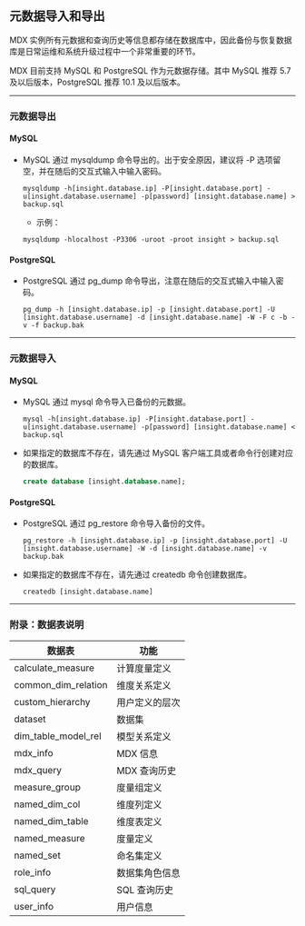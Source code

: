 ## 元数据导入和导出

MDX 实例所有元数据和查询历史等信息都存储在数据库中，因此备份与恢复数据库是日常运维和系统升级过程中一个非常重要的环节。

MDX 目前支持 MySQL 和 PostgreSQL 作为元数据存储。其中 MySQL 推荐 5.7 及以后版本，PostgreSQL 推荐 10.1 及以后版本。

---

### 元数据导出

#### MySQL

+ MySQL 通过 mysqldump 命令导出的。出于安全原因，建议将 -P 选项留空，并在随后的交互式输入中输入密码。

  ```shell
  mysqldump -h[insight.database.ip] -P[insight.database.port] -u[insight.database.username] -p[password] [insight.database.name] > backup.sql
  ```

  - 示例：
  
  ```shell
  mysqldump -hlocalhost -P3306 -uroot -proot insight > backup.sql
  ```

#### PostgreSQL

+ PostgreSQL 通过 pg_dump 命令导出，注意在随后的交互式输入中输入密码。

  ```shell
  pg_dump -h [insight.database.ip] -p [insight.database.port] -U [insight.database.username] -d [insight.database.name] -W -F c -b -v -f backup.bak
  ```

---

### 元数据导入

#### MySQL

+ MySQL 通过 mysql 命令导入已备份的元数据。

  ```shell
  mysql -h[insight.database.ip] -P[insight.database.port] -u[insight.database.username] -p[password] [insight.database.name] < backup.sql
  ```

+ 如果指定的数据库不存在，请先通过 MySQL 客户端工具或者命令行创建对应的数据库。

  ```sql
  create database [insight.database.name];
  ```

#### PostgreSQL

+ PostgreSQL 通过 pg_restore 命令导入备份的文件。

  ```shell
  pg_restore -h [insight.database.ip] -p [insight.database.port] -U [insight.database.username] -W -d [insight.database.name] -v backup.bak
  ```

+ 如果指定的数据库不存在，请先通过 createdb 命令创建数据库。

  ```shell
  createdb [insight.database.name]
  ```

---

### 附录：数据表说明

| 数据表                   | 功能                     |
|--------------------------|--------------------------|
| calculate_measure        | 计算度量定义             |
| common_dim_relation      | 维度关系定义             |
| custom_hierarchy         | 用户定义的层次           |
| dataset                  | 数据集                   |
| dim_table_model_rel      | 模型关系定义             |
| mdx_info                 | MDX 信息                 |
| mdx_query                | MDX 查询历史             |
| measure_group            | 度量组定义               |
| named_dim_col            | 维度列定义               |
| named_dim_table          | 维度表定义               |
| named_measure            | 度量定义                 |
| named_set                | 命名集定义               |
| role_info                | 数据集角色信息           |
| sql_query                | SQL 查询历史             |
| user_info                | 用户信息                 |

